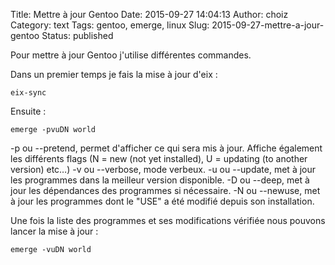 Title: Mettre à jour Gentoo
Date: 2015-09-27 14:04:13
Author: choiz
Category: text
Tags: gentoo, emerge, linux
Slug: 2015-09-27-mettre-a-jour-gentoo
Status: published

Pour mettre à jour Gentoo j'utilise différentes commandes.

Dans un premier temps je fais la mise à jour d'eix :

    eix-sync

Ensuite :

    emerge -pvuDN world

-p ou --pretend, permet d'afficher ce qui sera mis à jour. Affiche
également les différents flags (N = new (not yet installed), U =
updating (to another version) etc…) -v ou --verbose, mode verbeux. -u ou
--update, met à jour les programmes dans la meilleur version disponible.
-D ou --deep, met à jour les dépendances des programmes si nécessaire.
-N ou --newuse, met à jour les programmes dont le "USE" a été modifié
depuis son installation.

Une fois la liste des programmes et ses modifications vérifiée nous
pouvons lancer la mise à jour :

    emerge -vuDN world
